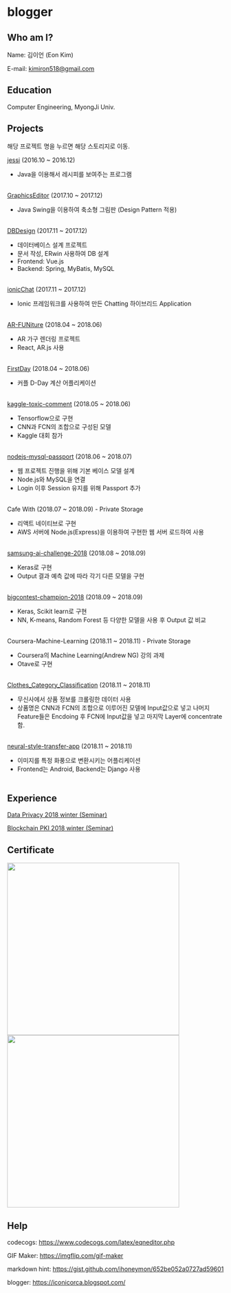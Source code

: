 # blogger

## Who am I?
Name: 김이언 (Eon Kim)

E-mail: kimiron518@gmail.com

## Education
Computer Engineering, MyongJi Univ.

## Projects
해당 프로젝트 명을 누르면 해당 스토리지로 이동.

[jessi](https://github.com/thisisiron/jessi) (2016.10 ~ 2016.12)
- Java을 이용해서 레시피를 보여주는 프로그램
<br></br>

[GraphicsEditor](https://github.com/thisisiron/GraphicsEditor) (2017.10 ~ 2017.12)
- Java Swing을 이용하여 축소형 그림판 (Design Pattern 적용)
<br></br>

[DBDesign](https://github.com/wlsgussla123/DBDesign) (2017.11 ~ 2017.12)
- 데이터베이스 설계 프로젝트
- 문서 작성, ERwin 사용하여 DB 설계
- Frontend: Vue.js
- Backend: Spring, MyBatis, MySQL
<br></br>

[ionicChat](https://github.com/thisisiron/ionicChat) (2017.11 ~ 2017.12)
- Ionic 프레임워크를 사용하여 만든 Chatting 하이브리드 Application
<br></br>

[AR-FUNiture](https://github.com/hyuk22/AR-FUNiture) (2018.04 ~ 2018.06)
- AR 가구 렌더링 프로젝트
- React, AR.js 사용
<br></br>

[FirstDay](https://github.com/thisisiron/FirstDay) (2018.04 ~ 2018.06)
- 커플 D-Day 계산 어플리케이션
<br></br>

[kaggle-toxic-comment](https://github.com/thisisiron/kaggle-toxic-comment) (2018.05 ~ 2018.06)
- Tensorflow으로 구현
- CNN과 FCN의 조합으로 구성된 모델
- Kaggle 대회 참가
<br></br>

[nodejs-mysql-passport](https://github.com/thisisiron/nodejs-mysql-passport) (2018.06 ~ 2018.07)
- 웹 프로젝트 진행을 위해 기본 베이스 모델 설계
- Node.js와 MySQL을 연결
- Login 이후 Session 유지를 위해 Passport 추가
<br></br>

Cafe With (2018.07 ~ 2018.09) - Private Storage
- 리액트 네이티브로 구현
- AWS 서버에 Node.js(Express)을 이용하여 구현한 웹 서버 로드하여 사용
<br></br>

[samsung-ai-challenge-2018](https://github.com/thisisiron/samsung-ai-challenge-2018) (2018.08 ~ 2018.09)
- Keras로 구현
- Output 결과 예측 값에 따라 각기 다른 모델을 구현
<br></br>

[bigcontest-champion-2018](https://github.com/thisisiron/bigcontest-champion-2018) (2018.09 ~ 2018.09)
- Keras, Scikit learn로 구현
- NN, K-means, Random Forest 등 다양한 모델을 사용 후 Output 값 비교
<br></br>

Coursera-Machine-Learning (2018.11 ~ 2018.11) - Private Storage
- Coursera의 Machine Learning(Andrew NG) 강의 과제
- Otave로 구현
<br></br>

[Clothes_Category_Classification](https://github.com/thisisiron/Clothes_Category_Classification) (2018.11 ~ 2018.11)
- 무신사에서 상품 정보를 크롤링한 데이터 사용
- 상품명은 CNN과 FCN의 조합으로 이루어진 모델에 Input값으로 넣고 나머지 Feature들은 Encdoing 후 FCN에 Input값을 넣고 마지막 Layer에 concentrate함.
<br></br>

[neural-style-transfer-app](https://github.com/thisisiron/neural-style-transfer-app) (2018.11 ~ 2018.11)
- 이미지를 특정 화풍으로 변환시키는 어플리케이션
- Frontend는 Android, Backend는 Django 사용
<br></br>


## Experience
[Data Privacy 2018 winter (Seminar)](http://hmcl.mju.ac.kr/doku.php?id=lab:labmain)

[Blockchain PKI 2018 winter (Seminar)](http://hmcl.mju.ac.kr/doku.php?id=lab:labmain)


## Certificate
<img src="https://github.com/thisisiron/blogger/blob/master/images/BigdataCertificate.PNG" width="400">
<img src="https://github.com/thisisiron/blogger/blob/master/images/MLCertificate.PNG" width="400">


## Help
codecogs: https://www.codecogs.com/latex/eqneditor.php

GIF Maker: https://imgflip.com/gif-maker

markdown hint: https://gist.github.com/ihoneymon/652be052a0727ad59601

blogger: https://iconicorca.blogspot.com/
